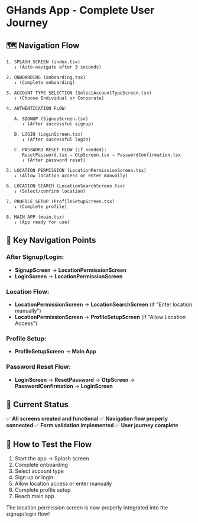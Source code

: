 # GHands App - Complete User Journey

## 🗺️ Navigation Flow

```
1. SPLASH SCREEN (index.tsx)
   ↓ (Auto-navigate after 3 seconds)
   
2. ONBOARDING (onboarding.tsx)
   ↓ (Complete onboarding)
   
3. ACCOUNT TYPE SELECTION (SelectAccountTypeScreen.tsx)
   ↓ (Choose Individual or Corporate)
   
4. AUTHENTICATION FLOW:
   
   A. SIGNUP (SignupScreen.tsx)
      ↓ (After successful signup)
      
   B. LOGIN (LoginScreen.tsx)
      ↓ (After successful login)
      
   C. PASSWORD RESET FLOW (if needed):
      ResetPassword.tsx → OtpScreen.tsx → PasswordConfirmation.tsx
      ↓ (After password reset)
   
5. LOCATION PERMISSION (LocationPermissionScreen.tsx)
   ↓ (Allow location access or enter manually)
   
6. LOCATION SEARCH (LocationSearchScreen.tsx)
   ↓ (Select/confirm location)
   
7. PROFILE SETUP (ProfileSetupScreen.tsx)
   ↓ (Complete profile)
   
8. MAIN APP (main.tsx)
   ↓ (App ready for use)
```

## 🔄 Key Navigation Points

### After Signup/Login:
- **SignupScreen** → **LocationPermissionScreen**
- **LoginScreen** → **LocationPermissionScreen**

### Location Flow:
- **LocationPermissionScreen** → **LocationSearchScreen** (if "Enter location manually")
- **LocationPermissionScreen** → **ProfileSetupScreen** (if "Allow Location Access")

### Profile Setup:
- **ProfileSetupScreen** → **Main App**

### Password Reset Flow:
- **LoginScreen** → **ResetPassword** → **OtpScreen** → **PasswordConfirmation** → **LoginScreen**

## 🎯 Current Status

✅ **All screens created and functional**
✅ **Navigation flow properly connected**
✅ **Form validation implemented**
✅ **User journey complete**

## 🚀 How to Test the Flow

1. Start the app → Splash screen
2. Complete onboarding
3. Select account type
4. Sign up or login
5. Allow location access or enter manually
6. Complete profile setup
7. Reach main app

The location permission screen is now properly integrated into the signup/login flow!
